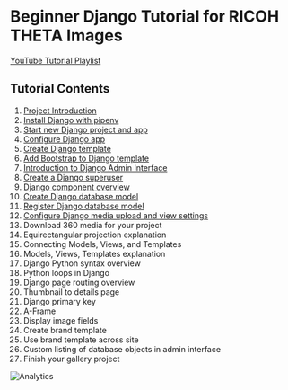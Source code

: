 # Beginner Django Tutorial for RICOH THETA Images

[YouTube Tutorial Playlist](https://www.youtube.com/playlist?list=PL0feeJIlTI8lTruNhAG9lSi0RfPlfSVTP)

## Tutorial Contents

1. [Project Introduction](https://www.youtube.com/watch?v=Av_gjBIV2BE&list=PL0feeJIlTI8lTruNhAG9lSi0RfPlfSVTP&index=2&t=0s)
2. [Install Django with pipenv](https://www.youtube.com/watch?v=UHOe1rgCb5w&list=PL0feeJIlTI8lTruNhAG9lSi0RfPlfSVTP&index=3&t=0s)
3. [Start new Django project and app](https://www.youtube.com/watch?v=Fpia9OrJ1w0&list=PL0feeJIlTI8lTruNhAG9lSi0RfPlfSVTP&index=4&t=0s)
4. [Configure Django app](https://www.youtube.com/watch?v=gCIcpzNRFFY&list=PL0feeJIlTI8lTruNhAG9lSi0RfPlfSVTP&index=5&t=0s)
5. [Create Django template](https://www.youtube.com/watch?v=vWX8tSIL0rg&list=PL0feeJIlTI8lTruNhAG9lSi0RfPlfSVTP&index=6&t=0s)
6. [Add Bootstrap to Django template](https://www.youtube.com/watch?v=Nx_IpsLJaA0&list=PL0feeJIlTI8lTruNhAG9lSi0RfPlfSVTP&index=7&t=0s)
7. [Introduction to Django Admin Interface](https://www.youtube.com/watch?v=mMc-fm8dpX8&list=PL0feeJIlTI8lTruNhAG9lSi0RfPlfSVTP&index=8&t=0s)
8. [Create a Django superuser](https://www.youtube.com/watch?v=pRHhNLSHKW0&list=PL0feeJIlTI8lTruNhAG9lSi0RfPlfSVTP&index=9&t=0s)
9. [Django component overview](https://www.youtube.com/watch?v=bfaYz1VPSa4&list=PL0feeJIlTI8lTruNhAG9lSi0RfPlfSVTP&index=10&t=0s)
10. [Create Django database model](https://www.youtube.com/watch?v=0UEfbBuRNkE&list=PL0feeJIlTI8lTruNhAG9lSi0RfPlfSVTP&index=11&t=0s)
11. [Register Django database model](https://www.youtube.com/watch?v=6gBtyoCrKFU&list=PL0feeJIlTI8lTruNhAG9lSi0RfPlfSVTP&index=12&t=0s)
12. [Configure Django media upload and view settings](https://www.youtube.com/watch?v=mepXfSBFjZY&list=PL0feeJIlTI8lTruNhAG9lSi0RfPlfSVTP&index=13&t=0s)
1. Download 360 media for your project
1. Equirectangular projection explanation
1. Connecting Models, Views, and Templates
1. Models, Views, Templates explanation
1. Django Python syntax overview
1. Python loops in Django
1. Django page routing overview
1. Thumbnail to details page
1. Django primary key
1. A-Frame
1. Display image fields
1. Create brand template
1. Use brand template across site
1. Custom listing of database objects in admin interface
1. Finish your gallery project




![Analytics](https://ga-beacon.appspot.com/UA-73311422-5/beginner-django)
